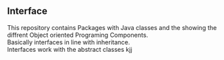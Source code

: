 ## Interface
This repository contains
Packages with Java classes and the showing the diffrent Object oriented Programing Components.<br />
Basically interfaces in line with inheritance. <br>
Interfaces work with the abstract classes
kjj
